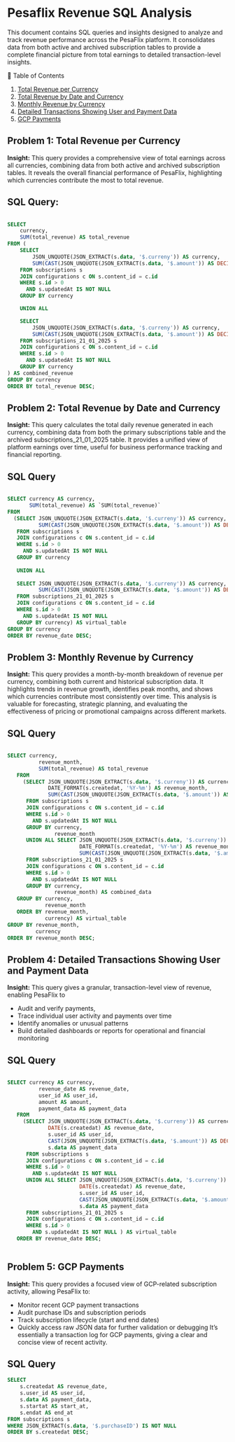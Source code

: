 # Pesaflix Revenue SQL Analysis

This document contains SQL queries and insights designed to analyze and track revenue performance across the PesaFlix platform.
It consolidates data from both active and archived subscription tables to provide a complete financial picture from total earnings to detailed transaction-level insights.

📑 Table of Contents

1. [Total Revenue per Currency](#total-revenue-per-currency)
2. [Total Revenue by Date and Currency](#total-revenue-by-date-and-currency)
3. [Monthly Revenue by Currency](#monthly-revenue-by-currency)
4. [Detailed Transactions Showing User and Payment Data](#detailed-transactions-showing-user-and-payment-data)
5. [GCP Payments](#gcp-payments)



## Problem 1: Total Revenue per Currency

**Insight:** This query provides a comprehensive view of total earnings across all currencies, combining data from both active and archived subscription tables.
It reveals the overall financial performance of PesaFlix, highlighting which currencies contribute the most to total revenue.

## SQL Query: 

```sql

SELECT 
    currency,
    SUM(total_revenue) AS total_revenue
FROM (
    SELECT 
        JSON_UNQUOTE(JSON_EXTRACT(s.data, '$.curreny')) AS currency,
        SUM(CAST(JSON_UNQUOTE(JSON_EXTRACT(s.data, '$.amount')) AS DECIMAL)) AS total_revenue
    FROM subscriptions s
    JOIN configurations c ON s.content_id = c.id
    WHERE s.id > 0
      AND s.updatedAt IS NOT NULL
    GROUP BY currency

    UNION ALL

    SELECT 
        JSON_UNQUOTE(JSON_EXTRACT(s.data, '$.curreny')) AS currency,
        SUM(CAST(JSON_UNQUOTE(JSON_EXTRACT(s.data, '$.amount')) AS DECIMAL)) AS total_revenue
    FROM subscriptions_21_01_2025 s
    JOIN configurations c ON s.content_id = c.id
    WHERE s.id > 0
      AND s.updatedAt IS NOT NULL
    GROUP BY currency
) AS combined_revenue
GROUP BY currency
ORDER BY total_revenue DESC;

```

## Problem 2: Total Revenue by Date and Currency

**Insight:** This query calculates the total daily revenue generated in each currency, combining data from both the primary subscriptions table and the archived subscriptions_21_01_2025 table. 
It provides a unified view of platform earnings over time, useful for business performance tracking and financial reporting.

## SQL Query 

```sql

SELECT currency AS currency,
       SUM(total_revenue) AS `SUM(total_revenue)`
FROM
  (SELECT JSON_UNQUOTE(JSON_EXTRACT(s.data, '$.curreny')) AS currency,
          SUM(CAST(JSON_UNQUOTE(JSON_EXTRACT(s.data, '$.amount')) AS DECIMAL)) AS total_revenue
   FROM subscriptions s
   JOIN configurations c ON s.content_id = c.id
   WHERE s.id > 0
     AND s.updatedAt IS NOT NULL
   GROUP BY currency
   
   UNION ALL
   
   SELECT JSON_UNQUOTE(JSON_EXTRACT(s.data, '$.curreny')) AS currency,
          SUM(CAST(JSON_UNQUOTE(JSON_EXTRACT(s.data, '$.amount')) AS DECIMAL)) AS total_revenue
   FROM subscriptions_21_01_2025 s
   JOIN configurations c ON s.content_id = c.id
   WHERE s.id > 0
     AND s.updatedAt IS NOT NULL
   GROUP BY currency) AS virtual_table
GROUP BY currency
ORDER BY revenue_date DESC; 

```

## Problem 3: Monthly Revenue by Currency

**Insight:** This query provides a month-by-month breakdown of revenue per currency, combining both current and historical subscription data.
It highlights trends in revenue growth, identifies peak months, and shows which currencies contribute most consistently over time.
This analysis is valuable for forecasting, strategic planning, and evaluating the effectiveness of pricing or promotional campaigns across different markets.


## SQL Query

```sql

SELECT currency,
          revenue_month,
          SUM(total_revenue) AS total_revenue
   FROM
     (SELECT JSON_UNQUOTE(JSON_EXTRACT(s.data, '$.curreny')) AS currency,
             DATE_FORMAT(s.createdat, '%Y-%m') AS revenue_month,
             SUM(CAST(JSON_UNQUOTE(JSON_EXTRACT(s.data, '$.amount')) AS DECIMAL)) AS total_revenue
      FROM subscriptions s
      JOIN configurations c ON s.content_id = c.id
      WHERE s.id > 0
        AND s.updatedAt IS NOT NULL
      GROUP BY currency,
               revenue_month
      UNION ALL SELECT JSON_UNQUOTE(JSON_EXTRACT(s.data, '$.curreny')) AS currency,
                       DATE_FORMAT(s.createdat, '%Y-%m') AS revenue_month,
                       SUM(CAST(JSON_UNQUOTE(JSON_EXTRACT(s.data, '$.amount')) AS DECIMAL)) AS total_revenue
      FROM subscriptions_21_01_2025 s
      JOIN configurations c ON s.content_id = c.id
      WHERE s.id > 0
        AND s.updatedAt IS NOT NULL
      GROUP BY currency,
               revenue_month) AS combined_data
   GROUP BY currency,
            revenue_month
   ORDER BY revenue_month,
            currency) AS virtual_table
GROUP BY revenue_month,
         currency
ORDER BY revenue_month DESC;

```

## Problem 4: Detailed Transactions Showing User and Payment Data

**Insight:** This query gives a granular, transaction-level view of revenue, enabling PesaFlix to
- Audit and verify payments, 
- Trace individual user activity and payments over time
- Identify anomalies or unusual patterns
- Build detailed dashboards or reports for operational and financial monitoring
  
## SQL Query

```sql

SELECT currency AS currency,
          revenue_date AS revenue_date,
          user_id AS user_id,
          amount AS amount,
          payment_data AS payment_data
   FROM
     (SELECT JSON_UNQUOTE(JSON_EXTRACT(s.data, '$.curreny')) AS currency,
             DATE(s.createdat) AS revenue_date,
             s.user_id AS user_id,
             CAST(JSON_UNQUOTE(JSON_EXTRACT(s.data, '$.amount')) AS DECIMAL) AS amount,
             s.data AS payment_data
      FROM subscriptions s
      JOIN configurations c ON s.content_id = c.id
      WHERE s.id > 0
        AND s.updatedAt IS NOT NULL
      UNION ALL SELECT JSON_UNQUOTE(JSON_EXTRACT(s.data, '$.curreny')) AS currency,
                       DATE(s.createdat) AS revenue_date,
                       s.user_id AS user_id,
                       CAST(JSON_UNQUOTE(JSON_EXTRACT(s.data, '$.amount')) AS DECIMAL) AS amount,
                       s.data AS payment_data
      FROM subscriptions_21_01_2025 s
      JOIN configurations c ON s.content_id = c.id
      WHERE s.id > 0
        AND s.updatedAt IS NOT NULL ) AS virtual_table
   ORDER BY revenue_date DESC; 
        
```

## Problem 5: GCP Payments

**Insight:** This query provides a focused view of GCP-related subscription activity, allowing PesaFlix to:
- Monitor recent GCP payment transactions
- Audit purchase IDs and subscription periods
- Track subscription lifecycle (start and end dates)
- Quickly access raw JSON data for further validation or debugging
It’s essentially a transaction log for GCP payments, giving a clear and concise view of recent activity.

## SQL Query

```sql
SELECT 
    s.createdat AS revenue_date,
    s.user_id AS user_id,
    s.data AS payment_data,
    s.startat AS start_at,
    s.endat AS end_at
FROM subscriptions s
WHERE JSON_EXTRACT(s.data, '$.purchaseID') IS NOT NULL
ORDER BY s.createdat DESC;

```
